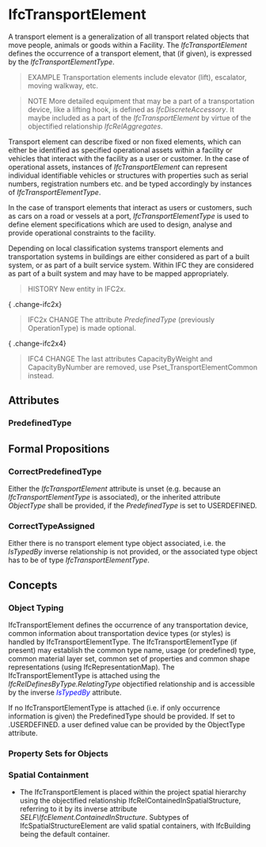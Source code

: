 # IfcTransportElement

A transport element is a generalization of all transport related objects that move people, animals or goods within a Facility. The _IfcTransportElement_ defines the occurrence of a transport element, that (if given), is expressed by the _IfcTransportElementType_.<!-- end of definition -->

> EXAMPLE Transportation elements include elevator (lift), escalator, moving walkway, etc.

> NOTE  More detailed equipment that may be a part of a transportation device, like a lifting hook, is defined as _IfcDiscreteAccessory_. It maybe included as a part of the _IfcTransportElement_ by virtue of the objectified relationship _IfcRelAggregates_.

Transport element can describe fixed or non fixed elements, which can either be identified as specified operational assets within a facility or vehicles that interact with the facility as a user or customer.
In the case of operational assets, instances of _IfcTransportElement_ can represent individual identifiable vehicles or structures with properties such as serial numbers, registration numbers etc. and be typed accordingly by instances of _IfcTransportElementType_.

In the case of transport elements that interact as users or customers, such as cars on a road or vessels at a port, _IfcTransportElementType_ is used to define element specifications which are used to design, analyse and provide operational constraints to the facility.

Depending on local classification systems transport elements and transportation systems in buildings are either considered as part of a built system, or as part of a built service system. Within IFC they are considered as part of a built system and may have to be mapped appropriately.

> HISTORY  New entity in IFC2x.

{ .change-ifc2x}
> IFC2x CHANGE  The attribute _PredefinedType_ (previously OperationType) is made optional.

{ .change-ifc2x4}
> IFC4 CHANGE  The last attributes CapacityByWeight and CapacityByNumber are removed, use Pset_TransportElementCommon instead.

## Attributes

### PredefinedType


## Formal Propositions

### CorrectPredefinedType
Either the _IfcTransportElement_ attribute is unset (e.g. because an _IfcTransportElementType_ is associated), or the inherited attribute _ObjectType_ shall be provided, if the _PredefinedType_ is set to USERDEFINED.

### CorrectTypeAssigned
Either there is no transport element type object associated, i.e. the _IsTypedBy_ inverse relationship is not provided, or the associated type object has to be of type _IfcTransportElementType_.

## Concepts

### Object Typing

IfcTransportElement defines the occurrence of any transportation device, common information about transportation device types (or styles) is handled by IfcTransportElementType. The IfcTransportElementType (if present) may establish the common type name, usage (or predefined) type, common material layer set, common set of properties and common shape representations (using IfcRepresentationMap). The IfcTransportElementType is attached using the _IfcRelDefinesByType.RelatingType_ objectified relationship and is accessible by the inverse _<font color="#0000FF">IsTypedBy</font>_ attribute.

If no IfcTransportElementType is attached (i.e. if only occurrence information is given) the PredefinedType should be provided. If set to .USERDEFINED. a user defined value can be provided by the ObjectType attribute.

### Property Sets for Objects



### Spatial Containment

* The IfcTransportElement is placed within the project spatial hierarchy using the objectified relationship IfcRelContainedInSpatialStructure, referring to it by its inverse attribute _SELF\IfcElement.ContainedInStructure_. Subtypes of IfcSpatialStructureElement are valid spatial containers, with IfcBuilding being the default container.

